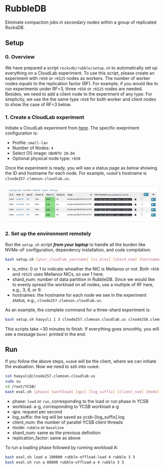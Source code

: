 # RubbleDB
Eliminate compaction jobs in secondary nodes within a group of replicated RocksDB.

## Setup
### 0. Overview
We have prepared a script `rocksdb/rubble/setup.sh` to automatically set up everything on a CloudLab experiment. To use this script, please create an experiment with `r650` or `r6525` nodes as workers. The number of worker nodes equals to the replication factor (RF). For example, if you would like to run experiments under RF=3, three `r650` or `r6525` nodes are needed. Besides, we need to add a client node to the experiment of any type. For simplicity, we use the the same type `r650` for both worker and client nodes to show the case of RF=3 below.

### 1. Create a CloudLab experiment
Initiate a CloudLab experiment from [here](https://www.cloudlab.us/instantiate.php). The specific exepriment configuration is:
- Profile: `small-lan`
- Number of Nodes: `4`
- Select OS image: `UBUNTU 20.04`
- Optional physical node type: `r650`

Once the experiment is ready, you will see a status page as below showing the ID and hostname for each node. For example, `node0`'s hostname is `clnode257.clemson.cloudlab.us`.

![Experiment Example](./assets/experiment.jpg)

### 2. Set up the environment remotely
Run the `setup.sh` script **_from your laptop_** to handle all the burden like NVMe-oF configuration, dependency installation, and code compilation:

```bash
bash setup.sh [your_cloudlab_username] [is_mlnx] [shard_num] [hostnames]
```

- is_mlnx: 0 or 1 to indicate wheather the NIC is Mellanox or not. Both `r650` and `r6525` uses Mellanox NICs, so use 1 here.
- shard_num: number of data partition in RubbleDB. Since we would like to evenly spread the workload on all nodes, use a multiple of RF here, e.g., 3, 6, or 9.
- hostnames: the hostname for each node we see in the experiment status, e.g., `clnode257.clemson.cloudlab.us`.
  
As an example, the complete command for a three-shard experiment is:
```bash
bash setup.sh haoyuli 1 3 clnode257.clemson.cloudlab.us clnode258.clemson.cloudlab.us clnode271.clemson.cloudlab.us clnode256.clemson.cloudlab.us
```

This scripts take ~30 minutes to finish. If everything goes smoothly, you will see a message `Done!` printed in the end.

## Run
If you follow the above steps, `node0` will be the client, where we can initiate the evaluation. Now we need to ssh into `node0`:

```bash
ssh haoyuli@clnode257.clemson.cloudlab.us
sudo su
cd /root/YCSB/
bash eval.sh [phase] [workload] [qps] [log_suffix] [client_num] [mode] [shard_num] [replication_factor]
```
- phase: `load` or `run`, corresponding to the load or run phase in YCSB
- workload: a-g, corresponding to YCSB workload a-g
- qps: request per second
- log_suffix: the log will be saved as ycsb-[log_suffix].log
- client_num: the number of parallel YCSB client threads
- mode: `rubble` or `baseline`
- shard_num: same as the previous definition
- replication_factor: same as above

To run a loading phase followed by running workload A:

```bash
bash eval.sh load a 100000 rubble-offload-load 4 rubble 3 3
bash eval.sh run a 80000 rubble-offload-a 4 rubble 3 3
```
